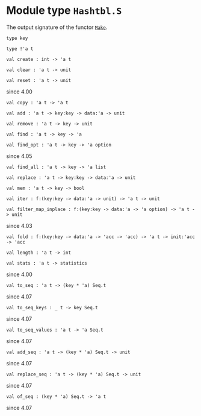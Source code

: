 
# Module type `Hashtbl.S`

The output signature of the functor [`Make`](./Stdlib-MoreLabels-Hashtbl-Make.md).

```
type key
```
```
type !'a t
```
```
val create : int -> 'a t
```
```
val clear : 'a t -> unit
```
```
val reset : 'a t -> unit
```
since 4.00
```
val copy : 'a t -> 'a t
```
```
val add : 'a t -> key:key -> data:'a -> unit
```
```
val remove : 'a t -> key -> unit
```
```
val find : 'a t -> key -> 'a
```
```
val find_opt : 'a t -> key -> 'a option
```
since 4.05
```
val find_all : 'a t -> key -> 'a list
```
```
val replace : 'a t -> key:key -> data:'a -> unit
```
```
val mem : 'a t -> key -> bool
```
```
val iter : f:(key:key -> data:'a -> unit) -> 'a t -> unit
```
```
val filter_map_inplace : f:(key:key -> data:'a -> 'a option) -> 'a t -> unit
```
since 4.03
```
val fold : f:(key:key -> data:'a -> 'acc -> 'acc) -> 'a t -> init:'acc -> 'acc
```
```
val length : 'a t -> int
```
```
val stats : 'a t -> statistics
```
since 4.00
```
val to_seq : 'a t -> (key * 'a) Seq.t
```
since 4.07
```
val to_seq_keys : _ t -> key Seq.t
```
since 4.07
```
val to_seq_values : 'a t -> 'a Seq.t
```
since 4.07
```
val add_seq : 'a t -> (key * 'a) Seq.t -> unit
```
since 4.07
```
val replace_seq : 'a t -> (key * 'a) Seq.t -> unit
```
since 4.07
```
val of_seq : (key * 'a) Seq.t -> 'a t
```
since 4.07